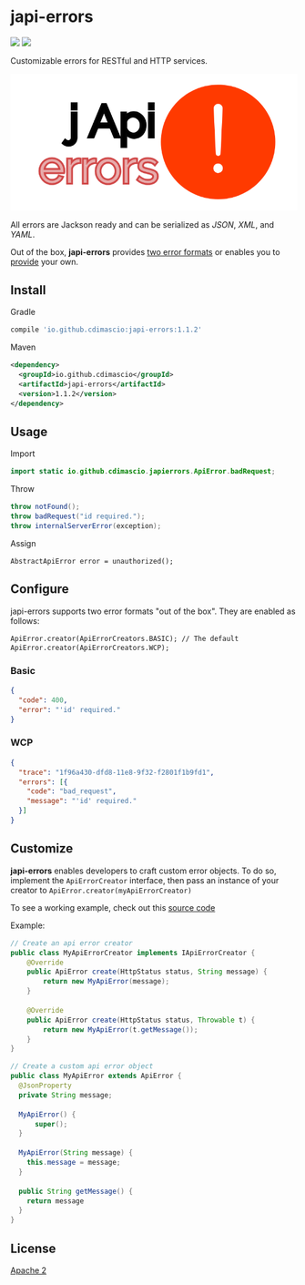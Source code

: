 # japi-errors

![](https://travis-ci.org/cdimascio/japi-errors.svg?branch=master) ![](https://img.shields.io/badge/license-Apache%202-blue.svg)

Customizable errors for RESTful and HTTP services. 

<p align="center">
<img src="https://raw.githubusercontent.com/cdimascio/japi-errors/master/assets/japi-errors.png" width="600">
</p>

All errors are Jackson ready and can be serialized as *JSON*, *XML*, and *YAML*.

Out of the box, **japi-errors** provides [two error formats](#configure) or enables you to [provide](#customize) your own. 

## Install

Gradle

```groovy
compile 'io.github.cdimascio:japi-errors:1.1.2'
```

Maven

```xml
<dependency>
  <groupId>io.github.cdimascio</groupId>
  <artifactId>japi-errors</artifactId>
  <version>1.1.2</version>
</dependency>
```

## Usage

Import

```java
import static io.github.cdimascio.japierrors.ApiError.badRequest;
```

Throw

```java
throw notFound();
throw badRequest("id required.");
throw internalServerError(exception);
```

Assign

```shell
AbstractApiError error = unauthorized();
```

## Configure

japi-errors supports two error formats "out of the box". They are enabled as follows:

```
ApiError.creator(ApiErrorCreators.BASIC); // The default
ApiError.creator(ApiErrorCreators.WCP);
```

### Basic

```json
{
  "code": 400,
  "error": "'id' required."
}
```

### WCP

```json
{
  "trace": "1f96a430-dfd8-11e8-9f32-f2801f1b9fd1",
  "errors": [{
    "code": "bad_request",
    "message": "'id' required."
  }]
}
```

## Customize

**japi-errors** enables developers to craft custom error objects. To do so, implement the `ApiErrorCreator` interface, then pass an instance of your creator to `ApiError.creator(myApiErrorCreator)`

To see a working example, check out this [source code](https://github.com/cdimascio/japi-errors/blob/master/src/main/java/io/github/cdimascio/apierrors/basic/ApiErrorBasic.java)

Example:

```java
// Create an api error creator
public class MyApiErrorCreator implements IApiErrorCreator {
    @Override
    public ApiError create(HttpStatus status, String message) {
        return new MyApiError(message);
    }

    @Override
    public ApiError create(HttpStatus status, Throwable t) {
        return new MyApiError(t.getMessage());
    }
}
```

```java
// Create a custom api error object
public class MyApiError extends ApiError {
  @JsonProperty
  private String message;
  
  MyApiError() {
      super();
  }
  
  MyApiError(String message) {
    this.message = message;
  }
  
  public String getMessage() {
    return message
  }
}
```

## License
[Apache 2](LICENSE)
